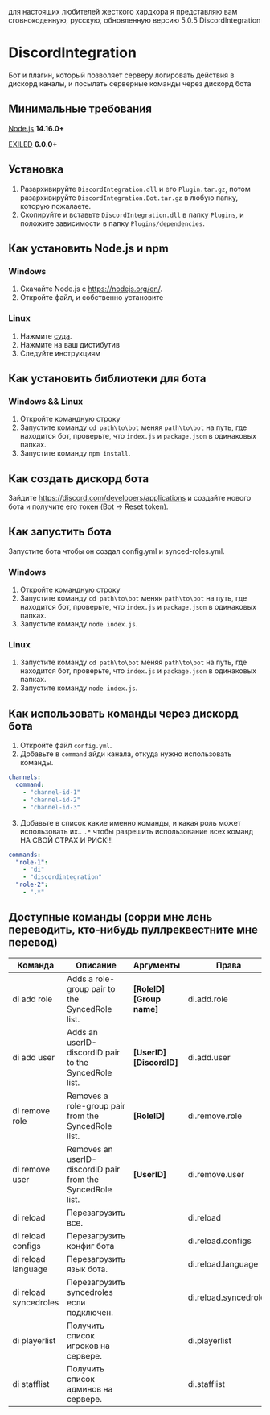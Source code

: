 для настоящих любителей жесткого хардкора я представляю вам сговнокоденную, русскую, обновленную версию 5.0.5 DiscordIntegration

# DiscordIntegration

Бот и плагин, который позволяет серверу логировать действия в дискорд каналы, и посылать серверные команды через дискорд бота

## Минимальные требования
[Node.js](https://nodejs.org/en/) **14.16.0+**

[EXILED](https://github.com/Exiled-Team/EXILED/releases/latest) **6.0.0+**

## Установка
1. Разархивируйте `DiscordIntegration.dll` и его `Plugin.tar.gz`, потом разархивируйте `DiscordIntegration.Bot.tar.gz` в любую папку, которую пожалаете.
2. Скопируйте и вставьте `DiscordIntegration.dll` в папку `Plugins`, и положите зависимости в папку `Plugins/dependencies`.

## Как установить Node.js и npm

### Windows
1. Скачайте Node.js с https://nodejs.org/en/.
2. Откройте файл, и собственно установите

### Linux
1. Нажмите [суда](https://nodejs.org/ru/download/package-manager).
2. Нажмите на ваш дистибутив
3. Следуйте инструкциям

## Как установить библиотеки для бота

### Windows && Linux

1. Откройте командную строку
2. Запустите команду `cd path\to\bot` меняя `path\to\bot` на путь, где находится бот, проверьте, что `index.js` и `package.json` в одинаковых папках.
3. Запустите команду `npm install`.

## Как создать дискорд бота
Зайдите https://discord.com/developers/applications и создайте нового бота и получите его токен (Bot -> Reset token).

## Как запустить бота

Запустите бота чтобы он создал config.yml и synced-roles.yml.

### Windows

1. Откройте командную строку
2. Запустите команду `cd path\to\bot` меняя `path\to\bot` на путь, где находится бот, проверьте, что `index.js` и `package.json` в одинаковых папках.
2. Запустите команду `node index.js`.

### Linux

1. Запустите команду `cd path\to\bot` меняя `path\to\bot` на путь, где находится бот, проверьте, что `index.js` и `package.json` в одинаковых папках.
2. Запустите команду `node index.js`.

## Как использовать команды через дискорд бота

1. Откройте файл `config.yml`.
2. Добавьте в `command` айди канала, откуда нужно использовать команды.

```yaml
channels:
  command:
    - "channel-id-1"
    - "channel-id-2"
    - "channel-id-3"
```

3. Добавьте в список какие именно команды, и какая роль может использовать их.. `.*` чтобы разрешить использование всех команд НА СВОЙ СТРАХ И РИСК!!!

```yaml
commands:
  "role-1":
    - "di"
    - "discordintegration"
  "role-2":
    - ".*"
 ```
## Доступные команды (сорри мне лень переводить, кто-нибудь пуллреквестните мне перевод)

| Команда | Описание | Аргументы | Права | Пример |
| --- | --- | --- | --- | --- |
| di add role | Adds a role-group pair to the SyncedRole list. | **[RoleID] [Group name]** | di.add.role | **di add role 656673336402640902 helper** |
| di add user | Adds an userID-discordID pair to the SyncedRole list. | **[UserID] [DiscordID]** | di.add.user | **di add user 76561198023272004@steam 219862538844635136** |
| di remove role | Removes a role-group pair from the SyncedRole list. | **[RoleID]** | di.remove.role | **di remove role 656673336402640902** |
| di remove user | Removes an userID-discordID pair from the SyncedRole list. | **[UserID]** | di.remove.user | **di remove user 76561198023272004@steam** |
| di reload | Перезагрузить все. | | di.reload | **di reload** |
| di reload configs | Перезагрузить конфиг бота | | di.reload.configs | **di reload configs** |
| di reload language | Перезагрузить язык бота. | | di.reload.language | **di reload language** |
| di reload syncedroles | Перезагрузить syncedroles если подключен. | | di.reload.syncedroles | **di reload syncedroles** |
| di playerlist | Получить список игроков на сервере. | | di.playerlist | **di playerlist** |
| di stafflist | Получить список админов на сервере. | | di.stafflist | **di stafflist** |
